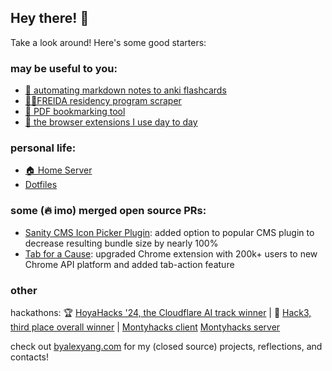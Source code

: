<!--<div>
  <img height="165" align="left" src="https://github-readme-stats.vercel.app/api?username=blueputty01&count_private=true&include_all_commits=true&show_icons=true" />
  <img src="https://github-readme-stats.vercel.app/api/top-langs/?username=blueputty01&layout=compact" />
</div>-->

## Hey there! 👋

Take a look around! Here's some good starters:

### may be useful to you:

- [📄 automating markdown notes to anki flashcards](https://github.com/blueputty01/md-to-anki)
- [👩‍⚕️FREIDA residency program scraper](https://github.com/blueputty01/ama-scraping)
- [📑 PDF bookmarking tool](https://github.com/blueputty01/pdf-bookmarking)
- [📇 the browser extensions I use day to day](https://github.com/blueputty01/browser-utility-extensions)

### personal life:

- [🏠 Home Server](https://github.com/blueputty01/home-server)
- [Dotfiles](https://github.com/blueputty01/dotfiles)

### some (🔥 imo) merged open source PRs:

- [Sanity CMS Icon Picker Plugin](https://github.com/christopherafbjur/sanity-plugin-icon-picker/pull/47): added option to popular CMS plugin to decrease resulting bundle size by nearly 100%
- [Tab for a Cause](https://github.com/gladly-team/tab-extensions/issues/17): upgraded Chrome extension with 200k+ users to new Chrome API platform and added tab-action feature

### other

hackathons:
🏆 [HoyaHacks '24, the Cloudflare AI track winner](https://github.com/blueputty01/hoyahacks24) | 🥉 [Hack3, third place overall winner](https://github.com/blueputty01/hack3) | [Montyhacks client](https://github.com/blueputty01/ai-farming-client) [Montyhacks server](https://github.com/blueputty01/ai-farming-server)

check out [byalexyang.com](https://byalexyang.com) for my (closed source) projects, reflections, and contacts!
